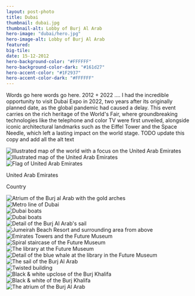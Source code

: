 ```yaml
---
layout: post-photo
title: Dubai
thumbnail: dubai.jpg
thumbnail-alt: Lobby of Burj Al Arab
hero-image: "dubai/hero.jpg"
hero-image-alt: Lobby of Burj Al Arab
featured:
big-tile:
date: 15-12-2012
hero-background-color: "#FFFFFF"
hero-background-color-dark: "#161d27"
hero-accent-color: "#1F2937"
hero-accent-color-dark: "#FFFFFF"
---
```


Words go here words go here. 2012 + 2022 .... I had the incredible opportunity to visit Dubai Expo in 2022, two years after its originally planned date, as the global pandemic had caused a delay. This event carries on the rich heritage of the World's Fair, where groundbreaking technologies like the telephone and color TV were first unveiled, alongside iconic architectural landmarks such as the Eiffel Tower and the Space Needle, which left a lasting impact on the world stage.
TODO update this copy and add all the alt text

<!-- TODO should this be a component?? -->
<div class="grid-x grid-padding-x grid-margin-y">
  <div class="grid-x cell">
    <div class="map-container cell grid-x">
      <img class="map" src="../img/photography/dubai-expo/worldmap-dubai.svg" alt="Illustrated map of the world with a focus on the United Arab Emirates">
      <div class="detail cell small-12 medium-shrink">
        <div class="detailed-map cell">
          <img src="../img/photography/dubai-expo/mapdetail-dubai.svg" alt="Illustrated map of the United Arab Emirates">
        </div>
        <div class="detail-footer cell grid-x align-middle">
          <div class="cell small-2 medium-shrink flag-wrapper">
            <img src="../img/photography/flags/uae.svg" alt="Flag of United Arab Emirates">
          </div>
          <div class="cell shrink text-wrapper">
            <p class="country-name">United Arab Emirates</p>
            <p class="country-label">Country</p>
          </div>
        </div>
      </div>
    </div>
  </div>
</div>

<!-- TODO add future museum elevator??? -->
<div class="grid-x grid-padding-x grid-margin-y">
  <div class="cell">
    <img src="../img/photography/dubai/burj-al-arab-atrium-gold.jpg" alt="Atrium of the Burj al Arab with the gold arches">
  </div>
  <div class="cell">
    <img src="../img/photography/dubai/metro.jpg" alt="Metro line of Dubai">
  </div>
  <div class="cell medium-6">
    <img src="../img/photography/dubai/boat.jpg" alt="Dubai boats">
  </div>
  <div class="cell medium-6">
    <img src="../img/photography/dubai/boat2.jpg" alt="Dubai boats">
  </div>
  <div class="cell">
    <img src="../img/photography/dubai/sail-detail.jpg" alt="Detail of the Burj Al Arab's sail">
  </div>
  <div class="cell">
    <img src="../img/photography/dubai/jumeirah-beach.jpg" alt="Jumeirah Beach Resort and surrounding area from above">
  </div>
  <div class="cell">
    <img src="../img/photography/dubai/future-emirates-towers.jpg" alt="Emirates Towers and the Future Museum">
  </div>
  <div class="cell">
    <img src="../img/photography/dubai/future-museum.jpg" alt="Spiral staircase of the Future Museum">
  </div>
  <div class="cell">
    <img src="../img/photography/dubai/museum-species.jpg" alt="The library at the Future Museum">
  </div>
  <div class="cell">
    <img src="../img/photography/dubai/whale-species.jpg" alt="Detail of the blue whale at the library in the Future Museum">
  </div>
  <div class="cell medium-6">
    <img src="../img/photography/dubai/burj-al-arab-sail.jpg" alt="The sail of the Burj Al Arab">
  </div>
  <div class="cell medium-6">
    <img src="../img/photography/dubai/twist.jpg" alt="Twisted building">
  </div>
  <div class="cell" style="display: flex; flex: calc(927/1400);">
    <img src="../img/photography/dubai/burj-khalifa-detail.jpg" alt="Black & white upclose of the Burj Khalifa">
  </div>
  <div class="cell" style="display: flex; flex: calc(1/1);">
    <img src="../img/photography/dubai/burj-khalifa.jpg" alt="Black & white of the Burj Khalifa">
  </div>
  <div class="cell">
    <img src="../img/photography/dubai/burj-al-arab-atrium.jpg" alt="The atrium of the Burj Al Arab">
  </div>
</div>